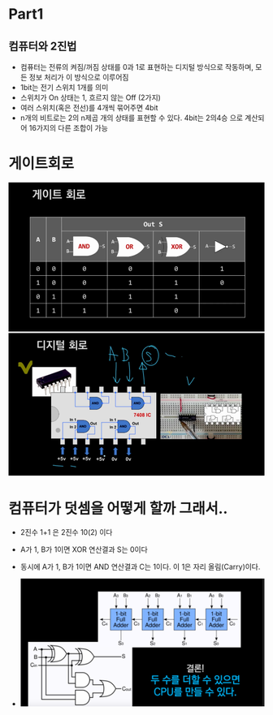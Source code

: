 # Part1


## 컴퓨터와 2진법

- 컴퓨터는 전류의 켜짐/꺼짐 상태를 0과 1로 표현하는 디지털 방식으로 작동하며, 모든 정보 처리가 이 방식으로 이루어짐
- 1bit는 전기 스위치 1개를 의미
- 스위치가 On 상태는 1, 흐르지 않는 Off (2가지)
- 여러 스위치(혹은 전선)를 4개씩 묶어주면 4bit
- n개의 비트로는 2의 n제곱 개의 상태를 표현할 수 있다. 4bit는 2의4승 으로 계산되어 16가지의 다른 조합이 가능

# 게이트회로
![img.png](img.png)
![img_2.png](img_2.png)

# 컴퓨터가 덧셈을 어떻게 할까 그래서..

- 2진수 1+1 은 2진수 10(2) 이다
- A가 1, B가 1이면 XOR 연산결과 S는 0이다
- 동시에 A가 1, B가 1이면 AND 연산결과 C는 1이다. 이 1은 자리 올림(Carry)이다.

- ![img_3.png](img_3.png)